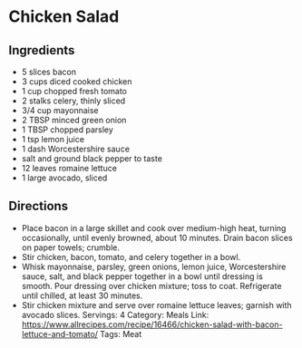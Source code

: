 # Chicken Salad
## Ingredients
- 5 slices bacon
- 3 cups diced cooked chicken
- 1 cup chopped fresh tomato
- 2 stalks celery, thinly sliced
- 3/4 cup mayonnaise
- 2 TBSP minced green onion
- 1 TBSP chopped parsley
- 1 tsp lemon juice
- 1 dash Worcestershire sauce
- salt and ground black pepper to taste
- 12 leaves romaine lettuce
- 1 large avocado, sliced
## Directions
- Place bacon in a large skillet and cook over medium-high heat, turning occasionally, until evenly browned, about 10 minutes. Drain bacon slices on paper towels; crumble.
- Stir chicken, bacon, tomato, and celery together in a bowl.
- Whisk mayonnaise, parsley, green onions, lemon juice, Worcestershire sauce, salt, and black pepper together in a bowl until dressing is smooth. Pour dressing over chicken mixture; toss to coat. Refrigerate until chilled, at least 30 minutes.
- Stir chicken mixture and serve over romaine lettuce leaves; garnish with avocado slices.
Servings: 4
Category: Meals
Link: https://www.allrecipes.com/recipe/16466/chicken-salad-with-bacon-lettuce-and-tomato/
Tags: Meat
